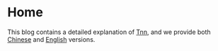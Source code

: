 # Home

This blog contains a detailed explanation of [Tnn](https://openreview.net/forum?id=IxmWsm4xrua), and we provide both [Chinese](zh.md) and [English](en.md) versions.
